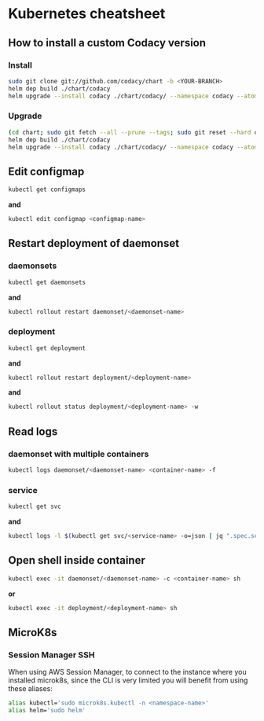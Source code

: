 # Kubernetes cheatsheet

## How to install a custom Codacy version

### Install

```bash
sudo git clone git://github.com/codacy/chart -b <YOUR-BRANCH>
helm dep build ./chart/codacy
helm upgrade --install codacy ./chart/codacy/ --namespace codacy --atomic --timeout=300 --values ./<YOUR-VALUES-FILE>
```

### Upgrade

```bash
(cd chart; sudo git fetch --all --prune --tags; sudo git reset --hard origin/<YOUR-BRANCH>;)
helm dep build ./chart/codacy
helm upgrade --install codacy ./chart/codacy/ --namespace codacy --atomic --timeout=300 --values ./<YOUR-VALUES-FILE>
```

## Edit configmap

```bash
kubectl get configmaps
```

**and**

```bash
kubectl edit configmap <configmap-name>
```

## Restart deployment of daemonset

### daemonsets

```bash
kubectl get daemonsets
```

**and**

```bash
kubectl rollout restart daemonset/<daemonset-name>
```

### deployment

```bash
kubectl get deployment
```

**and**

```bash
kubectl rollout restart deployment/<deployment-name>
```

**and**

```bash
kubectl rollout status deployment/<deployment-name> -w
```

## Read logs

### daemonset with multiple containers

```bash
kubectl logs daemonset/<daemonset-name> <container-name> -f
```

### service

```bash
kubectl get svc
```

**and**

```bash
kubectl logs -l $(kubectl get svc/<service-name> -o=json | jq ".spec.selector" | jq -r 'to_entries|map("\(.key)=\(.value|tostring)")|.[]' | sed -e 'H;${x;s/\n/,/g;s/^,//;p;};d') -f
```

## Open shell inside container

```bash
kubectl exec -it daemonset/<daemonset-name> -c <container-name> sh
```

**or**

```bash
kubectl exec -it deployment/<deployment-name> sh
```

## MicroK8s

### Session Manager SSH

When using AWS Session Manager, to connect to the instance where you installed microk8s,
since the CLI is very limited you will benefit from using these aliases:

```bash
alias kubectl='sudo microk8s.kubectl -n <namespace-name>'
alias helm='sudo helm'
```

